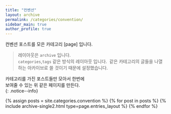 ```yaml
---
title: "컨벤션"
layout: archive
permalink: /categories/convention/
sidebar_main: true
author_profile: true
---
```


컨벤션 포스트를 모은 카테고리 [page] 입니다.    
> 레이아웃은 `archive` 입니다.  
> `categories`,`tags`  같은 방식의 레이아웃 입니다.
>  같은 카테고리의 글들을 나열하는 아카이브로 
>  쓸 것이기 때문에 설정했습니다.

카테고리를 가진 포스트들만 모아서 한번에  
보여줄 수 있는 위 같은 페이지를 만든다.  
{: .notice--info}


{% assign posts = site.categories.convention %}
{% for post in posts %} {% include archive-single2.html type=page.entries_layout %} {% endfor %}
